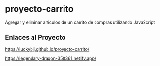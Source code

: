 # proyecto-carrito
Agregar y eliminar articulos de un carrito de compras utilizando JavaScript

## Enlaces al Proyecto
https://luckybjj.github.io/proyecto-carrito/

https://legendary-dragon-358361.netlify.app/
```
